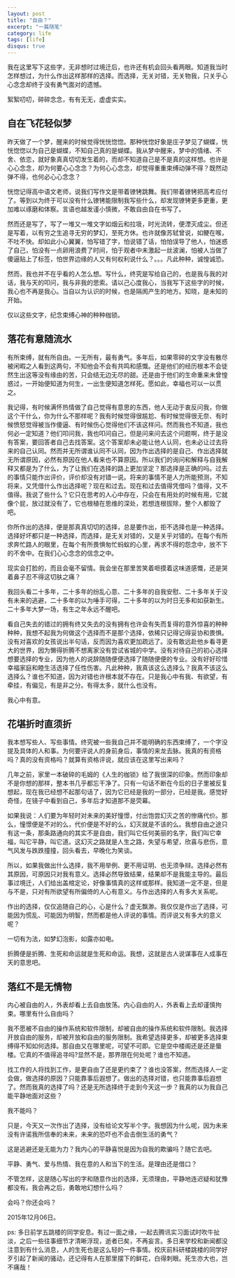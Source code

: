 ```yaml
---
layout: post
title: "自由？"
excerpt: "一篇随笔"
category: life
tags: [life]
disqus: true
---
```


我在这里写下这些字，无非想时过境迁后，也许还有机会回头看两眼。知道我当时怎样想过，为什么作出这样那样的选择。而选择，无关对错，无关物我，只关乎心心念念却终于没有勇气面对的遗憾。

絮絮叨叨，碎碎念念，有有无无，虚虚实实。

## 自在飞花轻似梦

昨天做了一个梦，醒来的时候觉得恍恍惚惚。那种恍惚好象是庄子梦见了蝴蝶，恍恍惚惚以为自己是蝴蝶，不知自己真的是蝴蝶。我从梦中醒来，梦中的情绪、不舍、依恋，就好象真真切切发生着的，而却不知道自己是不是真的这样想。也许是心心念念，却为何要心心念念？为何心心念念，却觉得重重束缚动弹不得？既然动弹不得，也何必心心念念？

恍惚记得高中语文老师，说我们写作文是带着镣铐跳舞。我们带着镣铐把高考应付了。等到以为终于可以没有什么镣铐能限制我写些什么，却发现镣铐更多更重，更加难以琢磨和体察。言语也越发谨小慎微，不敢自由自在书写了。

然而还是写了，写了一堆又一堆文字如烟云和拉圾，时光流转，便湮灭成尘。但还是写着，以有穷之生追寻无穷的梦幻，至死方休。也许就像苏轼曾说，如鲠在喉，不吐不快。却如此小心翼翼，怕写错了字，怕说错了话，怕怕误导了他人，怕迷惑了自己，怕没有一点卵用浪费了时间，怕于观者中未激起一丝波澜，怕被人当做了傻逼贴上了标签，怕世界边缘的人又有何权利说什么？。。。凡此种种，诚惶诚恐。

然而，我也并不在乎看的人怎么想。写什么，终究是写给自己的，也是我与我的对话，我与天的叩问，我与非我的思索。请以己心度我心，当我写下这些字的时候，我心也不再是我心。当自以为认识的时候，也是隔阂产生的地方。知晓，是未知的开始。

仅以这些文字，纪念束缚心神的种种枷锁。

## 落花有意随流水

有所束缚，就有所自由。一无所有，最有勇气。多年后，如果零碎的文字没有散尽被闲暇之人看到这两句，不知他会不会有共鸣和感慨。还是他们的经历根本不会徒然生出这等没有缘由的苦，只会结无边无尽的甜。还是由于他们的生命重来未曾惶惑过，一开始便知道为何生，一出生便知道怎样死。愿如此，幸福也可以一以贯之。

我记得，有时候满怀热情做了自己觉得有意思的东西，他人无动于衷反问我，你做这个干什么，你为什么不那样呢？我有时候觉得很尴尬、有时候觉得很无奈、有时候愤怒觉得被当作傻逼、有时候伤心觉得他们不该这样问。然而我也不知道，我也何必一定知道？他们叩问我，我也叩问自己，但是问来问去这个问题啊，终于是没有答案，要回答者自己去找答案。这个答案却未必能让他人认同，也未必让过去将来的自己认同。然而并无所谓谁认同不认同，因为作出选择的是自己、作出选择就无所谓原因，必然有原因在他人看来也不算原因。所以我们的询问和解释与自我解释又都是为了什么，为了让我们在选择的路上更加坚定？那选择是正确的吗。过去的事情只能作出评价，评价却没有对错一说。将来的事情不是人力所能预测，不知将来，又凭借什么作出选择呢？现在和过去。现在和过去值得凭借吗？值得，又不值得。我说了些什么？它只在思考的人心中存在，只会在有用处的时候有用，它就像个屁，放过就没有了，它也根植在思维的深处，若想连根拔除，整个人都毁了吧。

你所作出的选择，便是那真真切切的选择，总是要作出，拒不选择也是一种选择。选择好坏都只是一种选择，而选择，是无关对错的，又是关乎对错的。在每个有所求奔忙路人的眼里，在每个有所畏惧匆忙蚂蚁的心里，再求不得的怨念中，放不下的不舍中。在我们心心念念的信念之中。

现实会打脸的，而且会毫不留情。我会坐在那里苦笑着咂摸着这味道感慨，还是哭着鼻子忍不得这切肤之痛？

我回头看二十多年，二十多年的纷乱心意、二十多年的自我安慰、二十多年关于没有未来的逃避，二十多年的以为唾手可得，二十多年的以为时日无多和如获新生。二十多年大梦一场，有生之年永远不醒吧。

看自己失去的错过的拥有终又失去的没有拥有也许会有失而复得的意外惊喜的种种种种，我想不起我为何做这个选择而不是那个选择，依稀只记得记得妥协和畏惧。没有对喜欢的女孩说出半句话，反而因为喜欢更加疏远了。没有敢远赴他乡看寻更大的世界，因为懒得折腾不想离家没有尝试省城的中学。没有对待自己的初心选择想要选择的专业，因为他人的说辞随随便便选择了随随便便的专业。没有好好珍惜幸福家庭和睦生活选择了任性伤害。凡此种种，我真该这么选择么？我真不该这么选择么？谁也不知道，因为对错也许根本就不存在。只是我心中有我、有欲望，有牵挂，有偏见，有是非之分。有得太多，就什么也没有。

我心中有意。

## 花堪折时直须折

我本想写些人、写些事情。终究被一些我自己并不能明确的东西束缚了，一个字没提及具体的人和事。为何要评说人的身前身后，事情的来龙去脉。我真的有资格吗？真的没有资格吗？就算有资格评说，就应该在这里写出来吗？

几年之前，家里一本破碎的毛姆的《人生的枷锁》给了我很深的印象。然而印象却不是你想的那样，整本书几乎都忘干净了。只有一句话不断在今后的日子里被反复想起，现在我已经想不起那句话了，因为它已经是我的一部分，已经是我。感觉好奇怪，在镜子中看到自己，多年后才知道那不是荧幕。

如果我说：人们要为年轻时对未来的美好憧憬，付出饱尝幻灭之苦的惨痛代价。那么，憧憬便是不对的么，代价便是不好的么，幻灭就是不该的么。我想自由之途只有这一条，那条路通向的其实不是自由，我们叫它任何美丽的名字，我们叫它幸福，叫它平静，叫它道。这幻灭之路就是人生之路，失望与希望，欣喜与悲伤，意气风发与跌跌撞撞，回头看去，早晚化为笑谈。

所以，如果我做出什么选择，我不用举例、更不用证明、也无须争辩。选择必然有其原因，可原因只对我有意义。选择必然导致结果，结果却不是我能主导的。最后事过境迁，人们给出盖棺定论，好像事情真的这样或那样。我知道一定不是，但是与不是，只对有所欲望有所偏倚的人心有意义。与作出选择的人有多大关系呢。

作出的选择，仅仅追随自己的心，心是什么？虚无飘渺。我仅仅是作出了选择，可能因为慌乱、可能因为明智，然而都是他人评说的事情。而评说又有多大的意义呢？

一切有为法，如梦幻泡影，如露亦如电。

折腾便是折腾、生死和命运就是生死和命运。我想，这就是古人说谋事在人成事在天的意思吧。

## 落红不是无情物

内心被自由的人，外表却看上去自由放荡。内心自由的人，外表看上去却谨慎拘束。哪里有什么自由吗？

我不愿被不自由的操作系统和软件限制，却被自由的操作系统和软件限制。我选择开放自由的服务，却被开放和自由的服务限制。我希望选择更多，却被更多选择束缚得不知如何选择。那自由又在哪里呢，可望不可即。它是空中楼阁还是还是蜃楼。它真的不值得追寻吗?显然不是，那界限在何处呢？谁也不知道。

找工作的人将找到工作，是更自由了还是更约束了？谁也没答案，然而选择人一定会做，做选择的原因？只能靠事后遐想了。做出的选择对错，也只能靠事后遐想了。然而我真的选择了吗？还是无所选择终于走到今天这一步？我真的以为我自己能平静地面对这些？

我不能吗？

只是，今天又一次作出了选择，没有给论文写半个字。我想因为什么呢，因为未来没有许诺我所信奉的未来，未来的恐吓也不会击倒生活的勇气？

这是逃避还是无能为力？我内心的平静喜悦是因为自我的欺骗吗？随它去吧。

平静、勇气、爱与热情、我在意的人和当下的生活。是理由还是借口？

不管怎样，这是随心写出的字和随意作出的选择，无须理由，平静地连迟疑和犹豫都没有。我会再之后，勇敢地幻想什么吗？

会吗？你还会吗？

2015年12月06日。

ps: 多日前学五跳楼的同学安息。有过一面之缘，一起去腾讯实习面试时吹牛扯淡，之后一些往事细节才清晰浮现，逝者已矣，不再妄言。多日来学校和新闻都没注意到有什么消息，人的生死也是这么轻的一件事情。校庆前科研楼跳楼的同学好歹引起了新闻的骚动，还记得有人在那里摆下的鲜花，白得刺眼。死生亦大也，岂不痛哉！
